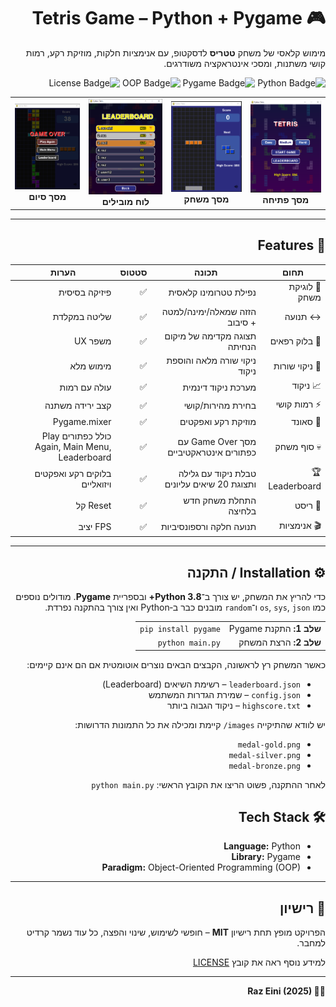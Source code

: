 <div dir="rtl">

  <h1>🎮 Tetris Game – Python + Pygame</h1>

  <p>
    מימוש קלאסי של משחק <strong>טטריס</strong> לדסקטופ, עם אנימציות חלקות, מוזיקת רקע, רמות קושי משתנות, ומסכי אינטראקציה משודרגים.
  </p>

   <p align="right">
    <img src="https://img.shields.io/badge/Python-100%25-blue" alt="Python Badge">
    <img src="https://img.shields.io/badge/Pygame-UI-lightgrey" alt="Pygame Badge">
    <img src="https://img.shields.io/badge/Paradigm-OOP-green" alt="OOP Badge">
    <img src="https://img.shields.io/badge/License-MIT-blue" alt="License Badge">
  </p>

  <!-- גלריה ל-GitHub README.md -->
<table>
  <tr>
    <td align="center">
      <img src="images/tetris_image1.PNG" width="250" alt="מסך פתיחה" />
      <br><b>מסך פתיחה</b>
    </td>
    <td align="center">
      <img src="images/tetris_image2.PNG" width="250" alt="מסך משחק" />
      <br><b>מסך משחק</b>
    </td>
    <td align="center">
      <img src="images/tetris_image3.PNG" width="250" alt="לוח מובילים" />
      <br><b>לוח מובילים</b>
    </td>
    <td align="center">
      <img src="images/tetris_image4.PNG" width="250" alt="מסך סיום" />
      <br><b>מסך סיום</b>
    </td>
  </tr>
</table>

  <hr>

  <h2>🚀 Features</h2>

  <table>
    <thead>
      <tr>
        <th>תחום</th>
        <th>תכונה</th>
        <th>סטטוס</th>
        <th>הערות</th>
      </tr>
    </thead>
    <tbody>
      <tr>
        <td>🎲 לוגיקת משחק</td>
        <td>נפילת טטרומינו קלאסית</td>
        <td>✅</td>
        <td>פיזיקה בסיסית</td>
      </tr>
      <tr>
        <td>↔️ תנועה</td>
        <td>הזזה שמאלה/ימינה/למטה + סיבוב</td>
        <td>✅</td>
        <td>שליטה במקלדת</td>
      </tr>
      <tr>
        <td>👻 בלוק רפאים</td>
        <td>תצוגה מקדימה של מיקום הנחיתה</td>
        <td>✅</td>
        <td>משפר UX</td>
      </tr>
      <tr>
        <td>🧹 ניקוי שורות</td>
        <td>ניקוי שורה מלאה והוספת ניקוד</td>
        <td>✅</td>
        <td>מימוש מלא</td>
      </tr>
      <tr>
        <td>📈 ניקוד</td>
        <td>מערכת ניקוד דינמית</td>
        <td>✅</td>
        <td>עולה עם רמות</td>
      </tr>
      <tr>
        <td>⚡ רמות קושי</td>
        <td>בחירת מהירות/קושי</td>
        <td>✅</td>
        <td>קצב ירידה משתנה</td>
      </tr>
      <tr>
        <td>🎵 סאונד</td>
        <td>מוזיקת רקע ואפקטים</td>
        <td>✅</td>
        <td>Pygame.mixer</td>
      </tr>
      <tr>
        <td>💀 סוף משחק</td>
        <td>מסך Game Over עם כפתורים אינטראקטיביים</td>
        <td>✅</td>
        <td>כולל כפתורים Play Again, Main Menu, Leaderboard</td>
      </tr>
      <tr>
        <td>🏆 Leaderboard</td>
        <td>טבלת ניקוד עם גלילה ותצוגת 20 שיאים עליונים</td>
        <td>✅</td>
        <td>בלוקים רקע ואפקטים ויזואליים</td>
      </tr>
      <tr>
        <td>🔄 ריסט</td>
        <td>התחלת משחק חדש בלחיצה</td>
        <td>✅</td>
        <td>Reset קל</td>
      </tr>
      <tr>
        <td>🎬 אנימציות</td>
        <td>תנועה חלקה ורספונסיביות</td>
        <td>✅</td>
        <td>FPS יציב</td>
      </tr>
    </tbody>
  </table>

  <hr>

<h2>⚙️ Installation / התקנה</h2>

<p>
  כדי להריץ את המשחק, יש צורך ב־<strong>Python 3.8+</strong> ובספריית <strong>Pygame</strong>.  
  מודולים נוספים כמו <code>os</code>, <code>sys</code>, <code>json</code> ו־<code>random</code> מובנים כבר ב‑Python ואין צורך בהתקנה נפרדת.
</p>

<table>
  <tr>
    <td><strong>שלב 1:</strong> התקנת Pygame</td>
    <td><code>pip install pygame</code></td>
  </tr>
  <tr>
    <td><strong>שלב 2:</strong> הרצת המשחק</td>
    <td><code>python main.py</code></td>
  </tr>
</table>

<p>
  כאשר המשחק רץ לראשונה, הקבצים הבאים נוצרים אוטומטית אם הם אינם קיימים:
</p>
<ul>
  <li><code>leaderboard.json</code> – רשימת השיאים (Leaderboard)</li>
  <li><code>config.json</code> – שמירת הגדרות המשתמש</li>
  <li><code>highscore.txt</code> – ניקוד הגבוה ביותר</li>
</ul>

<p>
  יש לוודא שהתיקייה <code>images/</code> קיימת ומכילה את כל התמונות הדרושות:
</p>
<ul>
  <li><code>medal-gold.png</code></li>
  <li><code>medal-silver.png</code></li>
  <li><code>medal-bronze.png</code></li>
</ul>

<p>
  לאחר ההתקנה, פשוט הריצו את הקובץ הראשי:
  <code>python main.py</code>
</p>


  <h2>🛠️ Tech Stack</h2>
  <ul>
    <li><strong>Language:</strong> Python</li>
    <li><strong>Library:</strong> Pygame</li>
    <li><strong>Paradigm:</strong> Object-Oriented Programming (OOP)</li>
  </ul>

  <hr>

  <h2>📄 רישיון</h2>
  <p>
    הפרויקט מופץ תחת רישיון <strong>MIT</strong> – חופשי לשימוש, שינוי והפצה, כל עוד נשמר קרדיט למחבר.
  </p>
  <p>למידע נוסף ראה את קובץ <a href="LICENSE">LICENSE</a></p>

  <hr>

  <p><strong>👨‍💻 Raz Eini (2025)</strong></p>

</div>
